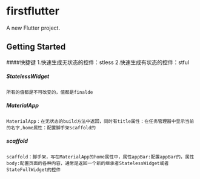 # firstflutter

A new Flutter project.

## Getting Started
####快捷键
    1.快速生成无状态的控件：stless
    2.快速生成有状态的控件：stful
##### StatelessWidget
    所有的值都是不可改变的，值都是finalde 
##### MaterialApp
    MaterialApp：在无状态的build方法中返回，同时有title属性：在任务管理器中显示当前的名字,home属性：配置脚手架scaffold的
##### scaffold
    scaffold：脚手架，写在MaterialApp的home属性中，属性appBar:配置appBar的，属性body:配置页面的各种内容，通常是返回一个新的继承者StatelessWidget或者StateFullWidget的控件